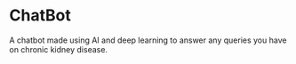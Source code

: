 # ChatBot
A chatbot made using AI and deep learning to answer any queries you have on chronic kidney disease.
